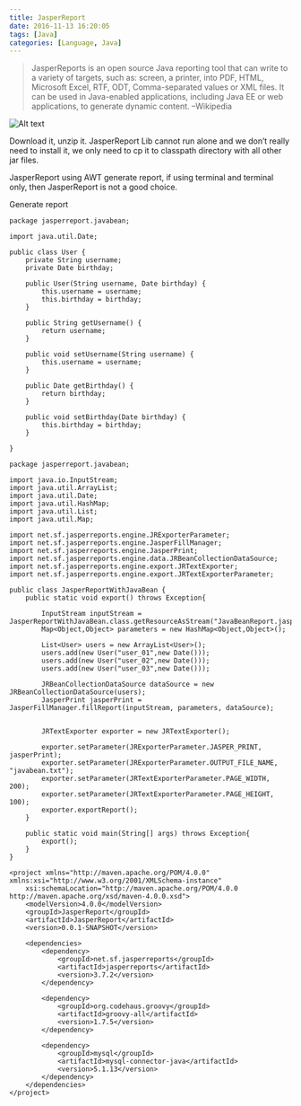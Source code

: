```yaml
---
title: JasperReport
date: 2016-11-13 16:20:05
tags: [Java]
categories: [Language, Java]
---
```



> JasperReports is an open source Java reporting tool that can write to a variety of targets, such as: screen, a printer, into PDF, HTML, Microsoft Excel, RTF, ODT, Comma-separated values or XML files. It can be used in Java-enabled applications, including Java EE or web applications, to generate dynamic content. –Wikipedia


![Alt text](http://og2api1gp.bkt.clouddn.com/static/images/jasper.jpg "Optional title")

Download it, unzip it. JasperReport Lib cannot run alone and we don’t really need to install it, we only need to cp it to classpath directory with all other jar files.

JasperReport using AWT generate report, if using terminal and terminal only, then JasperReport is not a good choice.

Generate report

```
package jasperreport.javabean;  
  
import java.util.Date;  
  
public class User {  
    private String username;  
    private Date birthday;  
  
    public User(String username, Date birthday) {  
        this.username = username;  
        this.birthday = birthday;  
    }  
  
    public String getUsername() {  
        return username;  
    }  
  
    public void setUsername(String username) {  
        this.username = username;  
    }  
  
    public Date getBirthday() {  
        return birthday;  
    }  
  
    public void setBirthday(Date birthday) {  
        this.birthday = birthday;  
    }  
  
}
```

```
package jasperreport.javabean;  
  
import java.io.InputStream;  
import java.util.ArrayList;  
import java.util.Date;  
import java.util.HashMap;  
import java.util.List;  
import java.util.Map;  
  
import net.sf.jasperreports.engine.JRExporterParameter;  
import net.sf.jasperreports.engine.JasperFillManager;  
import net.sf.jasperreports.engine.JasperPrint;  
import net.sf.jasperreports.engine.data.JRBeanCollectionDataSource;  
import net.sf.jasperreports.engine.export.JRTextExporter;  
import net.sf.jasperreports.engine.export.JRTextExporterParameter;  
  
public class JasperReportWithJavaBean {  
    public static void export() throws Exception{  
          
        InputStream inputStream = JasperReportWithJavaBean.class.getResourceAsStream("JavaBeanReport.jasper");  
        Map<Object,Object> parameters = new HashMap<Object,Object>();  
          
        List<User> users = new ArrayList<User>();  
        users.add(new User("user_01",new Date()));  
        users.add(new User("user_02",new Date()));  
        users.add(new User("user_03",new Date()));  
          
        JRBeanCollectionDataSource dataSource = new JRBeanCollectionDataSource(users);  
        JasperPrint jasperPrint = JasperFillManager.fillReport(inputStream, parameters, dataSource);  
          
          
        JRTextExporter exporter = new JRTextExporter();  
          
        exporter.setParameter(JRExporterParameter.JASPER_PRINT, jasperPrint);    
        exporter.setParameter(JRExporterParameter.OUTPUT_FILE_NAME, "javabean.txt");    
        exporter.setParameter(JRTextExporterParameter.PAGE_WIDTH, 200);    
        exporter.setParameter(JRTextExporterParameter.PAGE_HEIGHT, 100);    
        exporter.exportReport();  
    }  
      
    public static void main(String[] args) throws Exception{  
        export();  
    }  
}
```

```
<project xmlns="http://maven.apache.org/POM/4.0.0" xmlns:xsi="http://www.w3.org/2001/XMLSchema-instance"  
    xsi:schemaLocation="http://maven.apache.org/POM/4.0.0 http://maven.apache.org/xsd/maven-4.0.0.xsd">  
    <modelVersion>4.0.0</modelVersion>  
    <groupId>JasperReport</groupId>  
    <artifactId>JasperReport</artifactId>  
    <version>0.0.1-SNAPSHOT</version>  
  
    <dependencies>  
        <dependency>  
            <groupId>net.sf.jasperreports</groupId>  
            <artifactId>jasperreports</artifactId>  
            <version>3.7.2</version>  
        </dependency>  
          
        <dependency>  
            <groupId>org.codehaus.groovy</groupId>  
            <artifactId>groovy-all</artifactId>  
            <version>1.7.5</version>  
        </dependency>  
          
        <dependency>  
            <groupId>mysql</groupId>  
            <artifactId>mysql-connector-java</artifactId>  
            <version>5.1.13</version>  
        </dependency>  
    </dependencies>  
</project>
```